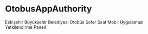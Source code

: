 # OtobusAppAuthority
 
Eskişehir Büyükşehir Belediyesi Otobüs Sefer Saat Mobil Uygulaması Yetkilendirme Paneli
